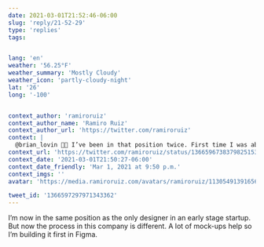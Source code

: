 ```yaml
---
date: 2021-03-01T21:52:46-06:00
slug: 'reply/21-52-29'
type: 'replies'
tags:


lang: 'en'
weather: '56.25°F'
weather_summary: 'Mostly Cloudy'
weather_icon: 'partly-cloudy-night'
lat: '26'
long: '-100'


context_author: 'ramiroruiz'
context_author_name: 'Ramiro Ruiz'
context_author_url: 'https://twitter.com/ramiroruiz'
context: |
  @brian_lovin ✋🏼 I’ve been in that position twice. First time I was able to sell the idea of a DS but I had to own that project. As the only designer I just had 25% of my time for that and had to build it too.
context_url: 'https://twitter.com/ramiroruiz/status/1366596738379825153?s=12'
context_date: '2021-03-01T21:50:27-06:00'
context_date_friendly: 'Mar 1, 2021 at 9:50 p.m.'
context_imgs: ''
avatar: 'https://media.ramiroruiz.com/avatars/ramiroruiz/1130549139165634566/4SXqYSCJ_bigger.png'

tweet_id: '1366597297971343362'
---
```

I’m now in the same position as the only designer in an early stage startup. But now the process in this company is different. A lot of mock-ups help so I’m building it first in Figma. 